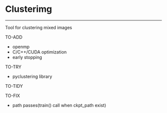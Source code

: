 # Clusterimg
---
Tool for clustering mixed images

TO-ADD
- openmp
- C/C++/CUDA optimization
- early stopping

TO-TRY
- pyclustering library

TO-TIDY

TO-FIX
- path passes(train() call when ckpt_path exist)